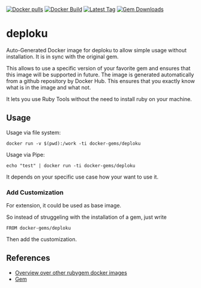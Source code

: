 [![Docker pulls](https://img.shields.io/docker/pulls/rubygem/deploku.svg)](https://hub.docker.com/r/rubygem/deploku/)
[![Docker Build](https://img.shields.io/docker/automated/rubygem/deploku.svg)](https://hub.docker.com/r/rubygem/deploku/)
[![Latest Tag](https://img.shields.io/github/tag/docker-rubygem/deploku.svg)](https://hub.docker.com/r/rubygem/deploku/)
[![Gem Downloads](https://img.shields.io/gem/dt/deploku.svg)](https://rubygems.org/gems/deploku/)
# deploku

Auto-Generated Docker image for deploku to allow simple usage without installation.
It is in sync with the original gem.

This allows to use a specific version of your favorite gem and ensures that this image will be supported in future.
The image is generated automatically from a github repository by Docker Hub.
This ensures that you exactly know what is in the image and what not.

It lets you use Ruby Tools without the need to install ruby on your machine.

## Usage

Usage via file system:

`docker run -v $(pwd):/work -ti docker-gems/deploku`

Usage via Pipe:

`echo "test" | docker run -ti docker-gems/deploku`

It depends on your specific use case how your want to use it.

### Add Customization

For extension, it could be used as base image.

So instead of struggeling with the installation of a gem, just write

`FROM docker-gems/deploku`

Then add the customization.

## References

 - [Overview over other rubygem docker images](https://github.com/thinkbot/docker-rubygem)
 - [Gem](https://rubygems.org/gems/deploku/)
